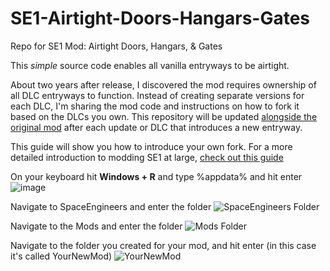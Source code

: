 # SE1-Airtight-Doors-Hangars-Gates
Repo for SE1 Mod: Airtight Doors, Hangars, &amp; Gates

This *simple* source code enables all vanilla entryways to be airtight.

About two years after release, I discovered the mod requires ownership of all DLC entryways to function. Instead of creating separate versions for each DLC, I'm sharing the mod code and instructions on how to fork it based on the DLCs you own. This repository will be updated [alongside the original mod](https://steamcommunity.com/sharedfiles/filedetails/?id=2970981537) after each update or DLC that introduces a new entryway. 


This guide will show you how to introduce your own fork. For a more detailed introduction to modding SE1 at large, [check out this guide](https://github.com/cdrch/space-engineers-fan-docs/blob/master/modding-introduction/main.md#folder-structure)

On your keyboard hit **Windows + R** and type %appdata% and hit enter
![image](https://github.com/user-attachments/assets/d9ea3300-74f5-44c9-bf07-2e002e195906)

Navigate to SpaceEngineers and enter the folder
![SpaceEngineers Folder](https://github.com/user-attachments/assets/62248aee-8c53-4f30-be62-9896689cd47f)

Navigate to the Mods and enter the folder
![Mods Folder](https://github.com/user-attachments/assets/b5ae60c3-9b57-42a9-8731-cc016bca40f1)

Navigate to the folder you created for your mod, and hit enter (in this case it's called YourNewMod)
![YourNewMod](https://github.com/user-attachments/assets/99861c6b-985a-4b81-8cca-911b395fd16f)
